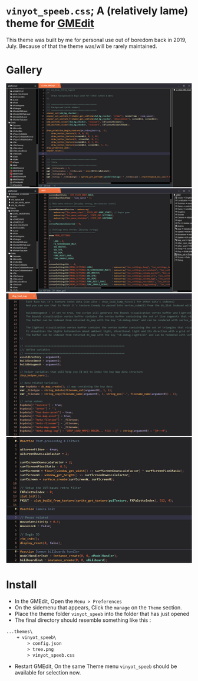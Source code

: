 `vinyot_speeb.css`; A (relatively lame) theme for [GMEdit](https://yellowafterlife.itch.io/gmedit)
===
This theme was built by me for personal use out of boredom back in 2019, July. Because of that the theme was/will be rarely maintained.

Gallery
===
![preview](pics/VIN_CODE2.png)
![preview](pics/VIN_CODE1.png)
![preview](pics/VIN_CODE3.png)
![preview](pics/VIN_CODE4.png)

Install
===
* In the GMEdit, Open the `Menu > Preferences`
* On the sidemenu that appears, Click the `manage` on the `Theme` section.
* Place the theme folder `vinyot_speeb` into the folder that has just opened
* The final directory should resemble something like this :
```
...themes\
    + vinyot_speeb\
        > config.json
        > tree.png
        > vinyot_speeb.css
```
* Restart GMEdit, On the same Theme menu `vinyot_speeb` should be available for selection now.
